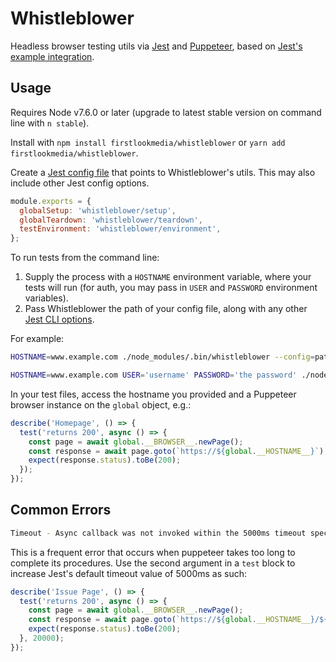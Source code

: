# Whistleblower

Headless browser testing utils via [Jest](https://facebook.github.io/jest/) and
[Puppeteer](https://github.com/GoogleChrome/puppeteer), based on [Jest's
example integration](https://facebook.github.io/jest/docs/en/puppeteer.html).

## Usage

Requires Node v7.6.0 or later (upgrade to latest stable version on command line with `n stable`).

Install with `npm install firstlookmedia/whistleblower` or `yarn add
firstlookmedia/whistleblower`.

Create a [Jest config
file](https://facebook.github.io/jest/docs/en/configuration.html) that points to
Whistleblower's utils. This may also include other Jest config options.
```javascript
module.exports = {
  globalSetup: 'whistleblower/setup',
  globalTeardown: 'whistleblower/teardown',
  testEnvironment: 'whistleblower/environment',
};
```

To run tests from the command line:
1. Supply the process with a `HOSTNAME` environment variable, where your tests
   will run (for auth, you may pass in `USER` and `PASSWORD` environment variables).
2. Pass Whistleblower the path of your config file, along with any other [Jest
   CLI options](https://facebook.github.io/jest/docs/en/cli.html).

For example:
```bash
HOSTNAME=www.example.com ./node_modules/.bin/whistleblower --config=path/to/your/config.js
```
```bash
HOSTNAME=www.example.com USER='username' PASSWORD='the password' ./node_modules/.bin/whistleblower --config=path/to/your/config.js
```

In your test files, access the hostname you provided and a Puppeteer browser
instance on the `global` object, e.g.:
```javascript
describe('Homepage', () => {
  test('returns 200', async () => {
    const page = await global.__BROWSER__.newPage();
    const response = await page.goto(`https://${global.__HOSTNAME__}`);
    expect(response.status).toBe(200);
  });
});
```

## Common Errors
```bash
Timeout - Async callback was not invoked within the 5000ms timeout specified by jest.setTimeout.
```
This is a frequent error that occurs when puppeteer takes too long to complete its procedures. Use the second argument in a `test` block to increase Jest's default timeout value of 5000ms as such:
```javascript
describe('Issue Page', () => {
  test('returns 200', async () => {
    const page = await global.__BROWSER__.newPage();
    const response = await page.goto(`https://${global.__HOSTNAME__}/${issue.speakingId}`);
    expect(response.status).toBe(200);
  }, 20000);
});
```
